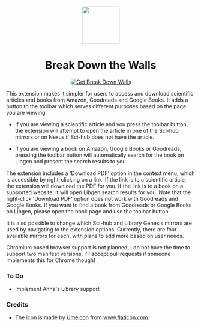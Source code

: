 <sub>
<p align='center'><img  src="https://raw.githubusercontent.com/onurhanak/Break-Down-Walls/main/graduate-hat.png" height="100" width="auto"></p>
</sub>
<h1 align="center">Break Down the Walls</h1>


<p align="center">
<a href="https://addons.mozilla.org/en-US/firefox/addon/break-down-walls/"><img src="https://user-images.githubusercontent.com/585534/107280546-7b9b2a00-6a26-11eb-8f9f-f95932f4bfec.png" style='border-radius:15px' alt="Get Break Down Walls"></a>

This extension makes it simpler for users to access and download scientific articles and books from Amazon, Goodreads and Google Books. It adds a button to the toolbar which serves different purposes based on the page you are viewing.

- If you are viewing a scientific article and you press the toolbar button, the extension will attempt to open the article in one of the Sci-hub mirrors or on Nexus if Sci-hub does not have the article. 

- If you are viewing a book on Amazon, Google Books or Goodreads, pressing the toolbar button will automatically search for the book on Libgen and present the search results to you.

The extension includes a 'Download PDF' option in the context menu, which is accessible by right-clicking on a link. If the link is to a scientific article, the extension will download the PDF for you. If the link is to a book on a supported website, it will open Libgen search results for you. Note that the right-click 'Download PDF' option does not work with Goodreads and Google Books. If you want to find a book from Goodreads or Google Books on Libgen, please open the book page and use the toolbar button.

It is also possible to change which Sci-hub and Library Genesis mirrors are used by navigating to the extension options. Currently, there are four available mirrors for each, with plans to add more based on user needs.

Chromium based browser support is not planned, I do not have the time to support two manifest versions. I'll accept pull requests if someone implements this for Chrome though!

### To Do
- Implement Anna's Library support

### Credits

 - The icon is made by <a href='https://www.flaticon.com/authors/umeicon'>Umeicon</a> from <a>www.flaticon.com</a>.
